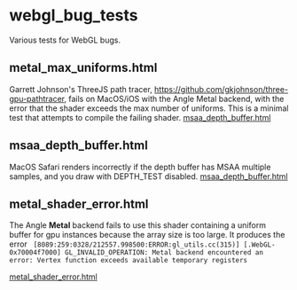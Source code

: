 # webgl_bug_tests
Various tests for WebGL bugs.

## metal_max_uniforms.html
Garrett Johnson's ThreeJS path tracer, https://github.com/gkjohnson/three-gpu-pathtracer, fails on MacOS/iOS with the Angle Metal backend, with the error that the shader exceeds the max number of uniforms. This is a minimal test
that attempts to compile the failing shader.
[msaa_depth_buffer.html](https://brendan-duncan.github.io/webgl_bug_tests/metal_max_uniforms.html)

## msaa_depth_buffer.html
MacOS Safari renders incorrectly if the depth buffer has MSAA multiple samples, and you draw with DEPTH_TEST disabled.
[msaa_depth_buffer.html](https://brendan-duncan.github.io/webgl_bug_tests/msaa_depth_buffer.html)

## metal_shader_error.html
The Angle **Metal** backend fails to use this shader containing a uniform buffer for gpu instances because the
array size is too large. It produces the error ```
[8089:259:0328/212557.998500:ERROR:gl_utils.cc(315)] [.WebGL-0x70004f7000] GL_INVALID_OPERATION: Metal backend encountered an error: Vertex function exceeds available temporary registers```

[metal_shader_error.html](https://brendan-duncan.github.io/webgl_bug_tests/metal_shader_error.html)
